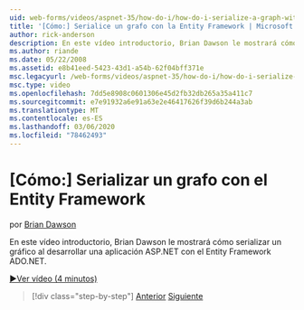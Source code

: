 ```yaml
---
uid: web-forms/videos/aspnet-35/how-do-i/how-do-i-serialize-a-graph-with-the-entity-framework
title: '[Cómo:] Serialice un grafo con la Entity Framework | Microsoft Docs'
author: rick-anderson
description: En este vídeo introductorio, Brian Dawson le mostrará cómo serializar un gráfico al desarrollar una aplicación ASP.NET con el Entity Framework ADO.NET.
ms.author: riande
ms.date: 05/22/2008
ms.assetid: e8b41eed-5423-43d1-a54b-62f04bff371e
msc.legacyurl: /web-forms/videos/aspnet-35/how-do-i/how-do-i-serialize-a-graph-with-the-entity-framework
msc.type: video
ms.openlocfilehash: 7dd5e8908c0601306e45d2fb32db265a35a411c7
ms.sourcegitcommit: e7e91932a6e91a63e2e46417626f39d6b244a3ab
ms.translationtype: MT
ms.contentlocale: es-ES
ms.lasthandoff: 03/06/2020
ms.locfileid: "78462493"
---
```

# <a name="how-do-i-serialize-a-graph-with-the-entity-framework"></a>[Cómo:] Serializar un grafo con el Entity Framework

por [Brian Dawson](https://twitter.com/briandawson)

En este vídeo introductorio, Brian Dawson le mostrará cómo serializar un gráfico al desarrollar una aplicación ASP.NET con el Entity Framework ADO.NET.

[&#9654;Ver vídeo (4 minutos)](https://channel9.msdn.com/Blogs/ASP-NET-Site-Videos/how-do-i-serialize-a-graph-with-the-entity-framework)

> [!div class="step-by-step"]
> [Anterior](how-do-i-use-the-new-entity-data-source.md)
> [Siguiente](how-do-i-use-msbuild-to-automate-the-aspnet-compiler-and-merge-utilities.md)
